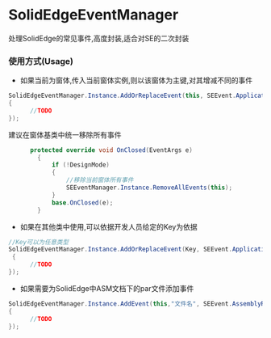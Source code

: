 # SolidEdgeEventManager
处理SolidEdge的常见事件,高度封装,适合对SE的二次封装

### 使用方式(Usage)
* 如果当前为窗体,传入当前窗体实例,则以该窗体为主键,对其增减不同的事件
```C#
SolidEdgeEventManager.Instance.AddOrReplaceEvent(this, SEEvent.ApplicationAfterActiveDocumentChange, x =>
{
      //TODO 
});
```
   建议在窗体基类中统一移除所有事件
```C#
      protected override void OnClosed(EventArgs e)
        {
            if (!DesignMode)
            {     
                //移除当前窗体所有事件
                SEEventManager.Instance.RemoveAllEvents(this);
            }
            base.OnClosed(e);
        }
 ```

* 如果在其他类中使用,可以依据开发人员给定的Key为依据
```C#
//Key可以为任意类型
SolidEdgeEventManager.Instance.AddOrReplaceEvent(Key, SEEvent.ApplicationAfterActiveDocumentChange, x =>
 {
      //TODO 
});
```
  
* 如果需要为SolidEdge中ASM文档下的par文件添加事件
```C#
SolidEdgeEventManager.Instance.AddEvent(this,"文件名", SEEvent.AssemblyRecomputeAfterRecompute,x => 
{
      //TODO
});
 ```
